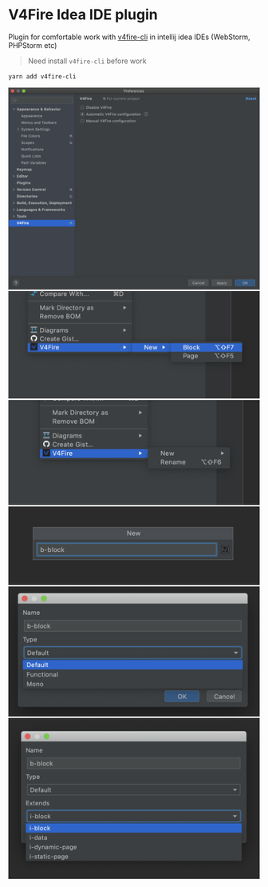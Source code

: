 # V4Fire Idea IDE plugin

Plugin for comfortable work with [v4fire-cli](https://github.com/V4Fire/cli) 
in intellij idea IDEs (WebStorm, PHPStorm etc)

> Need install  `v4fire-cli` before work

```bash
yarn add v4fire-cli
```

![Screen5](./images/5.png)
![Screen5](./images/1.png)
![Screen1](./images/1.1.png)
![Screen2](./images/2.png)
![Screen3](./images/3.png)
![Screen4](./images/4.png)
